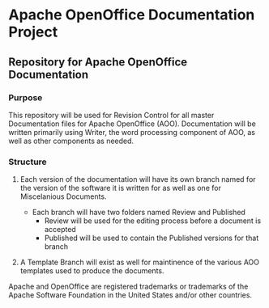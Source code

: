 # Apache OpenOffice Documentation Project

## Repository for Apache OpenOffice Documentation

### Purpose

This repository will be used for Revision Control for all master Documentation files for Apache OpenOffice (AOO). Documentation will be written primarily using Writer, the word processing component of AOO, as well as other components as needed.

### Structure

1. Each version of the documentation will have its own branch named for the version of the software it is written for as well as one for Miscelanious Documents.
    
   - Each branch will have two folders named  Review and Published
     - Review will be used for the editing process before a document is accepted
	 - Published will be used to contain the Published versions for that branch

2. A Template Branch will exist as well for maintinence of the various AOO templates used to produce the documents.

Apache and OpenOffice are registered trademarks or trademarks of the Apache Software Foundation in the United States and/or other countries.
